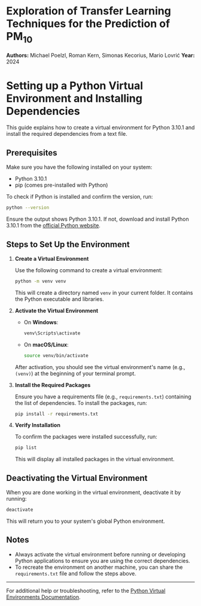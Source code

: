# Exploration of Transfer Learning Techniques for the Prediction of PM<sub>10</sub>


**Authors:** Michael Poelzl, Roman Kern, Simonas Kecorius, Mario Lovrić 
**Year:** 2024


# Setting up a Python Virtual Environment and Installing Dependencies

This guide explains how to create a virtual environment for Python 3.10.1 and install the required dependencies from a text file.

## Prerequisites

Make sure you have the following installed on your system:

- Python 3.10.1
- pip (comes pre-installed with Python)

To check if Python is installed and confirm the version, run:

```bash
python --version
```

Ensure the output shows Python 3.10.1. If not, download and install Python 3.10.1 from the [official Python website](https://www.python.org/).

## Steps to Set Up the Environment

1. **Create a Virtual Environment**

   Use the following command to create a virtual environment:

   ```bash
   python -m venv venv
   ```

   This will create a directory named `venv` in your current folder. It contains the Python executable and libraries.

2. **Activate the Virtual Environment**

   - On **Windows**:

     ```bash
     venv\Scripts\activate
     ```

   - On **macOS/Linux**:

     ```bash
     source venv/bin/activate
     ```

   After activation, you should see the virtual environment's name (e.g., `(venv)`) at the beginning of your terminal prompt.

3. **Install the Required Packages**

   Ensure you have a requirements file (e.g., `requirements.txt`) containing the list of dependencies. To install the packages, run:

   ```bash
   pip install -r requirements.txt
   ```

4. **Verify Installation**

   To confirm the packages were installed successfully, run:

   ```bash
   pip list
   ```

   This will display all installed packages in the virtual environment.

## Deactivating the Virtual Environment

When you are done working in the virtual environment, deactivate it by running:

```bash
deactivate
```

This will return you to your system's global Python environment.

## Notes

- Always activate the virtual environment before running or developing Python applications to ensure you are using the correct dependencies.
- To recreate the environment on another machine, you can share the `requirements.txt` file and follow the steps above.

---

For additional help or troubleshooting, refer to the [Python Virtual Environments Documentation](https://docs.python.org/3/library/venv.html).
